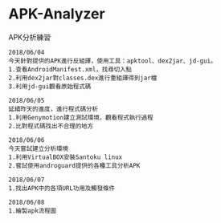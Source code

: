# APK-Analyzer
APK分析練習

```
2018/06/04
今天針對提供的APK進行反組譯，使用工具：apktool、dex2jar、jd-gui。
1.查看AndroidManifest.xml，找尋切入點
2.利用dex2jar對classes.dex進行重組譯得到jar檔
3.利用jd-gui觀看原始程式碼
```

```
2018/06/05
延續昨天的進度，進行程式碼分析
1.利用Genymotion建立測試環境，觀看程式執行過程
2.比對程式碼找出不合理的地方
```

```
2018/06/06
今天嘗試建立分析環境
1.利用VirtualBOX安裝Santoku linux
2.嘗試使用androguard提供的各種工具分析APK
```

```
2018/06/07
1.找出APK中的各項URL功用及觸發條件
```

```
2018/06/08
1.繪製apk流程圖
```
